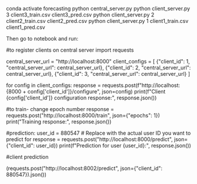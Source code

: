 conda activate forecasting
python central_server.py
python client_server.py 3 client3_train.csv client3_pred.csv
python client_server.py 2 client2_train.csv client2_pred.csv
python client_server.py 1 client1_train.csv client1_pred.csv


Then go to notebook and run:

#to register clients on central server
import requests

central_server_url = "http://localhost:8000"
client_configs = [
    {"client_id": 1, "central_server_url": central_server_url},
    {"client_id": 2, "central_server_url": central_server_url},
    {"client_id": 3, "central_server_url": central_server_url}
]

for config in client_configs:
    response = requests.post(f"http://localhost:{8000 + config['client_id']}/configure", json=config)
    print(f"Client {config['client_id']} configuration response:", response.json())


#to train- change epoch number
response = requests.post("http://localhost:8000/train", json={"epochs": 1})
print("Training response:", response.json())


#prediction:
user_id = 880547  # Replace with the actual user ID you want to predict for
response = requests.post("http://localhost:8000/predict", json={"client_id": user_id})
print(f"Prediction for user {user_id}:", response.json())

#client prediction

(requests.post("http://localhost:8002/predict", json={"client_id": 880547}).json())
